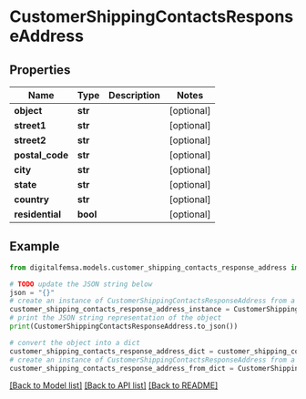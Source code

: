 # CustomerShippingContactsResponseAddress


## Properties

Name | Type | Description | Notes
------------ | ------------- | ------------- | -------------
**object** | **str** |  | [optional] 
**street1** | **str** |  | [optional] 
**street2** | **str** |  | [optional] 
**postal_code** | **str** |  | [optional] 
**city** | **str** |  | [optional] 
**state** | **str** |  | [optional] 
**country** | **str** |  | [optional] 
**residential** | **bool** |  | [optional] 

## Example

```python
from digitalfemsa.models.customer_shipping_contacts_response_address import CustomerShippingContactsResponseAddress

# TODO update the JSON string below
json = "{}"
# create an instance of CustomerShippingContactsResponseAddress from a JSON string
customer_shipping_contacts_response_address_instance = CustomerShippingContactsResponseAddress.from_json(json)
# print the JSON string representation of the object
print(CustomerShippingContactsResponseAddress.to_json())

# convert the object into a dict
customer_shipping_contacts_response_address_dict = customer_shipping_contacts_response_address_instance.to_dict()
# create an instance of CustomerShippingContactsResponseAddress from a dict
customer_shipping_contacts_response_address_from_dict = CustomerShippingContactsResponseAddress.from_dict(customer_shipping_contacts_response_address_dict)
```
[[Back to Model list]](../README.md#documentation-for-models) [[Back to API list]](../README.md#documentation-for-api-endpoints) [[Back to README]](../README.md)


